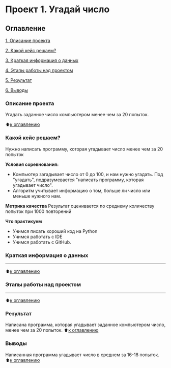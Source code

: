 # Проект 1. Угадай число

## Оглавление

[1. Описание проекта](https://github.com/podraganets/sf_data_science/blob/main/project_0/README.md#Описание-проекта)

[2. Какой кейс решаем?](https://github.com/podraganets/sf_data_science/blob/main/project_0/README.md#Какой-кейс-решаем)

[3. Краткая информация о данных](https://github.com/podraganets/sf_data_science/blob/main/project_0/README.md#Краткая-информация-о-данных)

[4. Этапы работы над проектом](https://github.com/podraganets/sf_data_science/blob/main/project_0/README.md#Этапы-работы-над-проектом)

[5. Результат](https://github.com/podraganets/sf_data_science/blob/main/project_0/README.md#Результат)

[6. Выводы](https://github.com/podraganets/sf_data_science/blob/main/project_0/README.md#Выводы)

### Описание проекта
Угадать заданное число компьютером менее чем за 20 попыток.

:arrow_up:[к оглавлению](https://github.com/podraganets/sf_data_science/blob/main/project_0/README.md#Оглавление)

### Какой кейс решаем?
Нужно написать программу, которая угадывает число  менее чем за 20 попыток

**Условия соревнования:**
- Компьютер загадывает число от 0 до 100, и нам нужно угадать. Под "угадать", подразумевается "написать программу, которая угадывает число".
- Алгоритм учитывает информацию о том, больше ли число или меньше нужного нам.

**Метрика качества**
Результат оценивается по среднему количеству попыток при 1000 повторений

**Что практикуем**
- Учимся писать хороший код на Python
- Учимся работать с IDE
- Учимся работать с GitHub.

### Краткая информация о данных
****
:arrow_up:[к оглавлению](https://github.com/podraganets/sf_data_science/blob/main/project_0/README.md#Оглавление)

### Этапы работы над проектом
****
:arrow_up:[к оглавлению](https://github.com/podraganets/sf_data_science/blob/main/project_0/README.md#Оглавление)

### Результат
Написана программа, которая угадывает заданное компьютером число, менее чем за 20 попыток.
:arrow_up:[к оглавлению](https://github.com/podraganets/sf_data_science/blob/main/project_0/README.md#Оглавление)

### Выводы
Написанная программа угадывает число в среднем за 16-18 попыток.
:arrow_up:[к оглавлению](https://github.com/podraganets/sf_data_science/blob/main/project_0/README.md#Оглавление)

